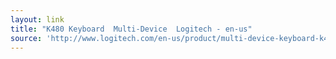 ```yaml
---
layout: link
title: "K480 Keyboard  Multi-Device  Logitech - en-us"
source: 'http://www.logitech.com/en-us/product/multi-device-keyboard-k480?WT.ac=HPB1-CTA1-k480'
---
```


